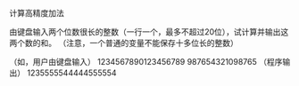 计算高精度加法

由键盘输入两个位数很长的整数（一行一个，最多不超过20位），试计算并输出这两个数的和。
（注意，一个普通的变量不能保存十多位长的整数）

（如，用户由键盘输入）
1234567890123456789
987654321098765
（程序输出）
1235555544444555554